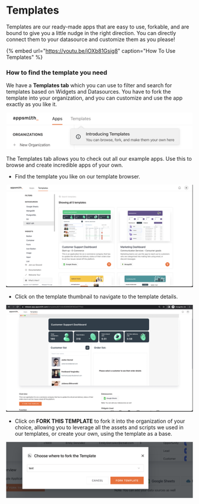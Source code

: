 # Templates

Templates are our ready-made apps that are easy to use, forkable, and are bound to give you a little nudge in the right direction. You can directly connect them to your datasource and customize them as you please!

{% embed url="https://youtu.be/jOXb81Gsig8" caption="How To Use Templates" %}


### How to find the template you need

We have a **Templates tab** which you can use to filter and search for templates based on Widgets and Datasources. You have to fork the template into your organization, and you can customize and use the app exactly as you like it.

![](<.gitbook/assets/Screenshot 2022-03-05 at 10.50.40 AM.png>)

The Templates tab allows you to check out all our example apps. Use this to browse and create incredible apps of your own.&#x20;

* Find the template you like on our template browser.

![](<.gitbook/assets/Screenshot 2022-04-06 at 11.05.40 AM.png>)

* Click on the template thumbnail to navigate to the template details.

![](<.gitbook/assets/Screenshot 2022-04-06 at 11.39.13 AM.png>)

* Click on **FORK THIS TEMPLATE** to fork it into the organization of your choice, allowing you to leverage all the assets and scripts we used in our templates, or create your own, using the template as a base.

![](<.gitbook/assets/Screenshot 2022-02-27 at 11.14.21 AM.png>)
